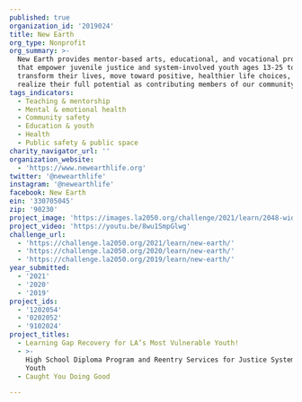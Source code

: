 ```yaml
---
published: true
organization_id: '2019024'
title: New Earth
org_type: Nonprofit
org_summary: >-
  New Earth provides mentor-based arts, educational, and vocational programs
  that empower juvenile justice and system-involved youth ages 13-25 to
  transform their lives, move toward positive, healthier life choices, and
  realize their full potential as contributing members of our community.
tags_indicators:
  - Teaching & mentorship
  - Mental & emotional health
  - Community safety
  - Education & youth
  - Health
  - Public safety & public space
charity_navigator_url: ''
organization_website:
  - 'https://www.newearthlife.org'
twitter: '@newearthlife'
instagram: '@newearthlife'
facebook: New Earth
ein: '330705045'
zip: '90230'
project_image: 'https://images.la2050.org/challenge/2021/learn/2048-wide/new-earth.jpg'
project_video: 'https://youtu.be/8wu1SmpGlwg'
challenge_url:
  - 'https://challenge.la2050.org/2021/learn/new-earth/'
  - 'https://challenge.la2050.org/2020/learn/new-earth/'
  - 'https://challenge.la2050.org/2019/learn/new-earth/'
year_submitted:
  - '2021'
  - '2020'
  - '2019'
project_ids:
  - '1202054'
  - '0202052'
  - '9102024'
project_titles:
  - Learning Gap Recovery for LA’s Most Vulnerable Youth!
  - >-
    High School Diploma Program and Reentry Services for Justice System Impacted
    Youth
  - Caught You Doing Good

---
```

